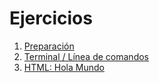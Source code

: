 # Ejercicios

1. [Preparación](./01/)
1. [Terminal / Línea de comandos](./02/)
1. [HTML: Hola Mundo](./03/)